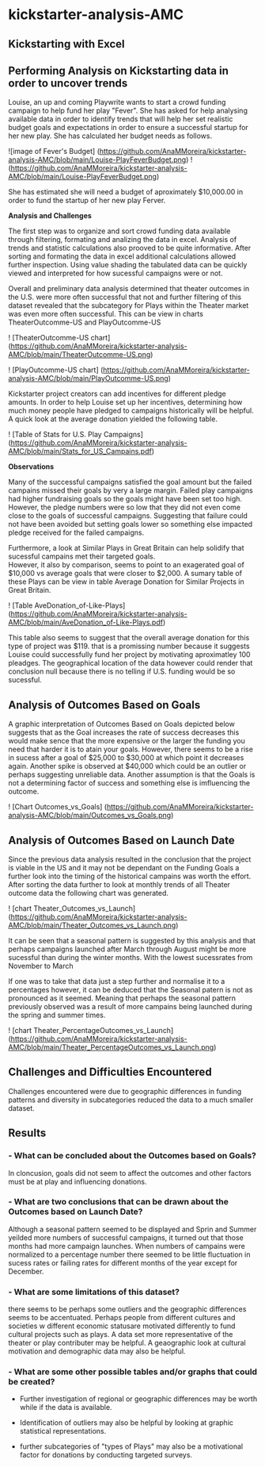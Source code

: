 # **kickstarter-analysis-AMC**

## **Kickstarting with Excel**

## **Performing Analysis on Kickstarting data in order to uncover trends** 

  Louise, an up and coming Playwrite wants to start a crowd funding campaign to help fund her play "Fever".
She has asked for help analysing available data in order to identify trends that will help her set realistic 
budget goals and expectations in order to ensure a successful startup for her new play.  She has calculated her budget needs as follows.

![image of Fever's Budget] (https://github.com/AnaMMoreira/kickstarter-analysis-AMC/blob/main/Louise-PlayFeverBudget.png)
!(https://github.com/AnaMMoreira/kickstarter-analysis-AMC/blob/main/Louise-PlayFeverBudget.png)

She has estimated she will need a budget of aproximately $10,000.00 in order to fund the startup of her new play Ferver.

**Analysis and Challenges**

 The first step was to organize and sort crowd funding data available through filtering, formating and analizing the data in excel.
Analysis of trends and statistic calculations also prooved to be quite informative.
After sorting and formating the data in excel additional calculations allowed further inspection.
Using value shading the tabulated data can be quickly viewed and interpreted for how sucessful campaigns were or not.

Overall and preliminary data analysis determined that theater outcomes in the U.S. were more often successful that not and further 
filtering of this dataset revealed that the subcategory for Plays within the Theater market was even more often successful. 
This can be view in charts TheaterOutcomme-US and PlayOutcomme-US

! [TheaterOutcomme-US chart] (https://github.com/AnaMMoreira/kickstarter-analysis-AMC/blob/main/TheaterOutcomme-US.png)

! [PlayOutcomme-US chart] (https://github.com/AnaMMoreira/kickstarter-analysis-AMC/blob/main/PlayOutcomme-US.png)


Kickstarter project creators can add incentives for different pledge amounts. In order to help Louise set up her incentives,
determining how much money people have pledged to campaigns historically will be helpful.
A quick look at the average donation yielded the following table.

! [Table of Stats for U.S. Play Campaigns] (https://github.com/AnaMMoreira/kickstarter-analysis-AMC/blob/main/Stats_for_US_Campains.pdf)

**Observations**

Many of the successful campaigns satisfied the goal amount but the failed campains missed their goals by very a large margin.
Failed play campaigns had higher fundraising goals so the goals might have been set too high.  However, the pledge numbers were so low that 
they did not even come close to the goals of successful campaigns.  Suggesting that failure could not have been avoided but setting goals lower so something else impacted pledge received 
for the failed campaigns.

Furthermore, a look at Similar Plays in Great Britain can help solidify that sucessful campains met their targeted goals.  
However, it also by comparison, seems to point to an exagerated goal of $10,000 vs average goals that were closer to $2,000.
A sumary table of these Plays can be view in table Average Donation for Similar Projects in Great Britain.

! [Table  AveDonation_of-Like-Plays] (https://github.com/AnaMMoreira/kickstarter-analysis-AMC/blob/main/AveDonation_of-Like-Plays.pdf)


This table also seems to suggest that the overall average donation for this type of project was $119.  that is a promissing number because 
it suggests Louise could successfully fund her project by motivating aproximatley 100 pleadges. The geographical location of the data however could 
render that conclusion null because there is no telling if U.S. funding would be so sucessful.

## **Analysis of Outcomes Based on Goals**

A graphic interpretation of Outcomes Based on Goals depicted below suggests that as the Goal increases the rate of success decreases this would make sence that the more expensive or the larger the funding you need that harder it is to atain your goals. 
However, there seems to be a rise in sucess after a goal of $25,000 to $30,000 at which point it decreases again.  Another spike is observed at $40,000 which could be an outlier or perhaps suggesting unreliable data.
Another assumption is that the Goals is not a determining factor of success and something else is imfluencing the outcome. 

 ! [Chart Outcomes_vs_Goals] (https://github.com/AnaMMoreira/kickstarter-analysis-AMC/blob/main/Outcomes_vs_Goals.png)


## **Analysis of Outcomes Based on Launch Date**

Since the previous data analysis resulted in the conclusion that the project is viable in the US and it may not be dependant on the Funding Goals a further look into the timing of the historical campains was worth the effort.
After sorting the data further to look at monthly trends of all Theater outcome data the following chart was generated. 
 
 ! [chart Theater_Outcomes_vs_Launch] (https://github.com/AnaMMoreira/kickstarter-analysis-AMC/blob/main/Theater_Outcomes_vs_Launch.png)

It can be seen that a seasonal pattern is suggested by this analysis and that perhaps campaigns launched after March through August might be more sucessful than during the winter months.  With the lowest sucessrates from November to March

If one was to take that data just a step further and normalise it to a percentages however, it can be deduced that the Seasonal patern is not as pronounced as it seemed.  Meaning that perhaps the seasonal pattern previously observed was a result of more campains being launched during the spring and summer times.

 ! [chart Theater_PercentageOutcomes_vs_Launch] (https://github.com/AnaMMoreira/kickstarter-analysis-AMC/blob/main/Theater_PercentageOutcomes_vs_Launch.png)

## **Challenges and Difficulties Encountered**

Challenges encountered were due to geographic differences in funding patterns and diversity in subcategories reduced the data to a much smaller dataset. 

## **Results**

### **- What can be concluded about the Outcomes based on Goals?**

In cloncusion, goals did not seem to affect the outcomes and other factors must be at play and influencing donations.


### **- What are two conclusions that can be drawn about the Outcomes based on Launch Date?**

Although a seasonal pattern seemed to be displayed and Sprin and Summer yeilded more numbers of successful campaigns, it turned out that those months had more campaign launches.
 When numbers of campains were normalized to a percentage number there seemed to be little fluctuation in sucess rates or failing rates for different months of the year except for December. 

### **- What are some limitations of this dataset?**

there seems to be perhaps some outliers and the geographic differences seems to be accentuated.  Perhaps people from different cultures and societies w different economic statusare motivated differently to fund cultural projects such as plays.
A data set more representative of the theater or play contributer may be helpful.  A geaographic look at cultural motivation and demographic data may also be helpful.  

### **- What are some other possible tables and/or graphs that could be created?**
 
- Further investigation of regional or geographic differences may be worth while if the data is available.

- Identification of outliers may also be helpful by looking at graphic statistical representations.

- further subcategories of "types of Plays" may also be a motivational factor for donations by conducting targeted surveys.
